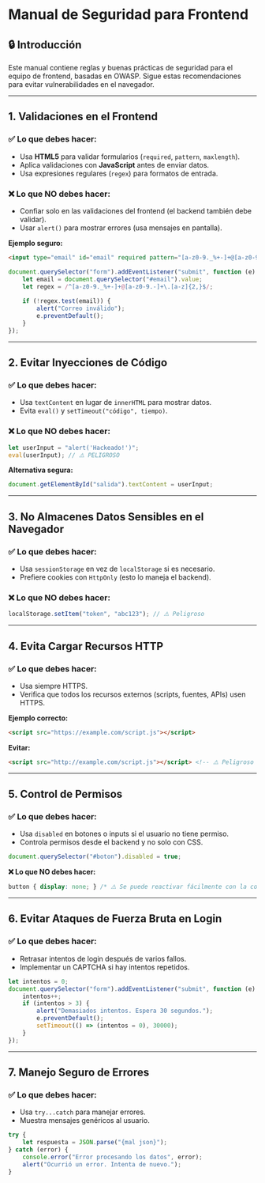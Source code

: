# Manual de Seguridad para Frontend

## 🔒 Introducción
Este manual contiene reglas y buenas prácticas de seguridad para el equipo de frontend, basadas en OWASP. Sigue estas recomendaciones para evitar vulnerabilidades en el navegador.

---

## 1. Validaciones en el Frontend
### ✅ Lo que debes hacer:
- Usa **HTML5** para validar formularios (`required`, `pattern`, `maxlength`).
- Aplica validaciones con **JavaScript** antes de enviar datos.
- Usa expresiones regulares (`regex`) para formatos de entrada.

### ❌ Lo que NO debes hacer:
- Confiar solo en las validaciones del frontend (el backend también debe validar).
- Usar `alert()` para mostrar errores (usa mensajes en pantalla).

**Ejemplo seguro:**
```html
<input type="email" id="email" required pattern="[a-z0-9._%+-]+@[a-z0-9.-]+\.[a-z]{2,}$">
```

```js
document.querySelector("form").addEventListener("submit", function (e) {
    let email = document.querySelector("#email").value;
    let regex = /^[a-z0-9._%+-]+@[a-z0-9.-]+\.[a-z]{2,}$/;
    
    if (!regex.test(email)) {
        alert("Correo inválido");
        e.preventDefault();
    }
});
```

---

## 2. Evitar Inyecciones de Código
### ✅ Lo que debes hacer:
- Usa `textContent` en lugar de `innerHTML` para mostrar datos.
- Evita `eval()` y `setTimeout("código", tiempo)`.

### ❌ Lo que NO debes hacer:
```js
let userInput = "alert('Hackeado!')";
eval(userInput); // ⚠️ PELIGROSO
```

**Alternativa segura:**
```js
document.getElementById("salida").textContent = userInput;
```

---

## 3. No Almacenes Datos Sensibles en el Navegador
### ✅ Lo que debes hacer:
- Usa `sessionStorage` en vez de `localStorage` si es necesario.
- Prefiere cookies con `HttpOnly` (esto lo maneja el backend).

### ❌ Lo que NO debes hacer:
```js
localStorage.setItem("token", "abc123"); // ⚠️ Peligroso
```

---

## 4. Evita Cargar Recursos HTTP
### ✅ Lo que debes hacer:
- Usa siempre HTTPS.
- Verifica que todos los recursos externos (scripts, fuentes, APIs) usen HTTPS.

**Ejemplo correcto:**
```html
<script src="https://example.com/script.js"></script>
```

**Evitar:**
```html
<script src="http://example.com/script.js"></script> <!-- ⚠️ Peligroso -->
```

---

## 5. Control de Permisos
### ✅ Lo que debes hacer:
- Usa `disabled` en botones o inputs si el usuario no tiene permiso.
- Controla permisos desde el backend y no solo con CSS.

```js
document.querySelector("#boton").disabled = true;
```

**❌ Lo que NO debes hacer:**
```css
button { display: none; } /* ⚠️ Se puede reactivar fácilmente con la consola del navegador */
```

---

## 6. Evitar Ataques de Fuerza Bruta en Login
### ✅ Lo que debes hacer:
- Retrasar intentos de login después de varios fallos.
- Implementar un CAPTCHA si hay intentos repetidos.

```js
let intentos = 0;
document.querySelector("form").addEventListener("submit", function (e) {
    intentos++;
    if (intentos > 3) {
        alert("Demasiados intentos. Espera 30 segundos.");
        e.preventDefault();
        setTimeout(() => (intentos = 0), 30000);
    }
});
```

---

## 7. Manejo Seguro de Errores
### ✅ Lo que debes hacer:
- Usa `try...catch` para manejar errores.
- Muestra mensajes genéricos al usuario.

```js
try {
    let respuesta = JSON.parse("{mal json}");
} catch (error) {
    console.error("Error procesando los datos", error);
    alert("Ocurrió un error. Intenta de nuevo.");
}
```


